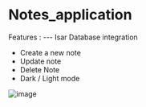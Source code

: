 # Notes_application

Features : 
--- Isar Database integration
- Create a new note 
- Update note 
- Delete Note 
- Dark / Light mode


![image](https://github.com/user-attachments/assets/0724e0e9-9384-4286-ac65-ce3843ab04d8)




